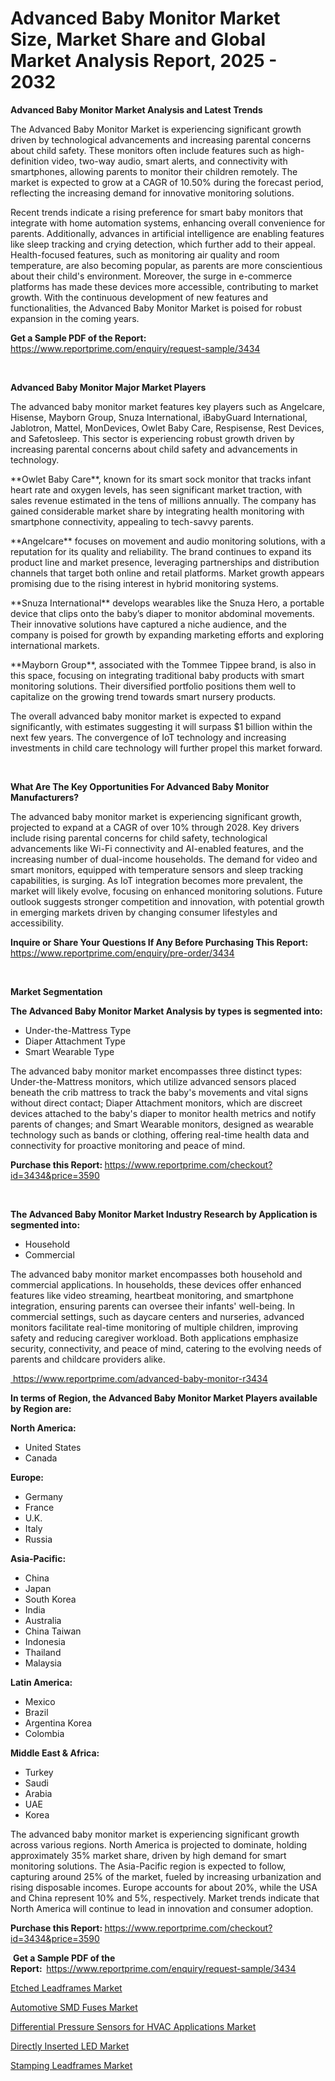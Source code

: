 <p><h1>Advanced Baby Monitor Market Size, Market Share and Global Market Analysis Report, 2025 - 2032</h1></p><p><strong>Advanced Baby Monitor Market Analysis and Latest Trends</strong></p>
<p><p>The Advanced Baby Monitor Market is experiencing significant growth driven by technological advancements and increasing parental concerns about child safety. These monitors often include features such as high-definition video, two-way audio, smart alerts, and connectivity with smartphones, allowing parents to monitor their children remotely. The market is expected to grow at a CAGR of 10.50% during the forecast period, reflecting the increasing demand for innovative monitoring solutions.</p><p>Recent trends indicate a rising preference for smart baby monitors that integrate with home automation systems, enhancing overall convenience for parents. Additionally, advances in artificial intelligence are enabling features like sleep tracking and crying detection, which further add to their appeal. Health-focused features, such as monitoring air quality and room temperature, are also becoming popular, as parents are more conscientious about their child's environment. Moreover, the surge in e-commerce platforms has made these devices more accessible, contributing to market growth. With the continuous development of new features and functionalities, the Advanced Baby Monitor Market is poised for robust expansion in the coming years.</p></p>
<p><strong>Get a Sample PDF of the Report:&nbsp;</strong> <a href="https://www.reportprime.com/enquiry/request-sample/3434?utm_campaign=1121&utm_medium=2&utm_source=Github&utm_content=ia&utm_term=18032025&utm_id=advanced-baby-monitor">https://www.reportprime.com/enquiry/request-sample/3434</a></p>
<p>&nbsp;</p>
<p><strong>Advanced Baby Monitor Major Market Players</strong></p>
<p><p>The advanced baby monitor market features key players such as Angelcare, Hisense, Mayborn Group, Snuza International, iBabyGuard International, Jablotron, Mattel, MonDevices, Owlet Baby Care, Respisense, Rest Devices, and Safetosleep. This sector is experiencing robust growth driven by increasing parental concerns about child safety and advancements in technology.</p><p>**Owlet Baby Care**, known for its smart sock monitor that tracks infant heart rate and oxygen levels, has seen significant market traction, with sales revenue estimated in the tens of millions annually. The company has gained considerable market share by integrating health monitoring with smartphone connectivity, appealing to tech-savvy parents.</p><p>**Angelcare** focuses on movement and audio monitoring solutions, with a reputation for its quality and reliability. The brand continues to expand its product line and market presence, leveraging partnerships and distribution channels that target both online and retail platforms. Market growth appears promising due to the rising interest in hybrid monitoring systems.</p><p>**Snuza International** develops wearables like the Snuza Hero, a portable device that clips onto the baby’s diaper to monitor abdominal movements. Their innovative solutions have captured a niche audience, and the company is poised for growth by expanding marketing efforts and exploring international markets.</p><p>**Mayborn Group**, associated with the Tommee Tippee brand, is also in this space, focusing on integrating traditional baby products with smart monitoring solutions. Their diversified portfolio positions them well to capitalize on the growing trend towards smart nursery products.</p><p>The overall advanced baby monitor market is expected to expand significantly, with estimates suggesting it will surpass $1 billion within the next few years. The convergence of IoT technology and increasing investments in child care technology will further propel this market forward.</p></p>
<p>&nbsp;</p>
<p><strong>What Are The Key Opportunities For Advanced Baby Monitor Manufacturers?</strong></p>
<p><p>The advanced baby monitor market is experiencing significant growth, projected to expand at a CAGR of over 10% through 2028. Key drivers include rising parental concerns for child safety, technological advancements like Wi-Fi connectivity and AI-enabled features, and the increasing number of dual-income households. The demand for video and smart monitors, equipped with temperature sensors and sleep tracking capabilities, is surging. As IoT integration becomes more prevalent, the market will likely evolve, focusing on enhanced monitoring solutions. Future outlook suggests stronger competition and innovation, with potential growth in emerging markets driven by changing consumer lifestyles and accessibility.</p></p>
<p><strong>Inquire or Share Your Questions If Any Before Purchasing This Report:</strong> <a href="https://www.reportprime.com/enquiry/pre-order/3434?utm_campaign=1121&utm_medium=2&utm_source=Github&utm_content=ia&utm_term=18032025&utm_id=advanced-baby-monitor">https://www.reportprime.com/enquiry/pre-order/3434</a></p>
<p>&nbsp;</p>
<p><strong>Market Segmentation</strong></p>
<p><strong>The Advanced Baby Monitor Market Analysis by types is segmented into:</strong></p>
<p><ul><li>Under-the-Mattress Type</li><li>Diaper Attachment Type</li><li>Smart Wearable Type</li></ul></p>
<p><p>The advanced baby monitor market encompasses three distinct types: Under-the-Mattress monitors, which utilize advanced sensors placed beneath the crib mattress to track the baby's movements and vital signs without direct contact; Diaper Attachment monitors, which are discreet devices attached to the baby's diaper to monitor health metrics and notify parents of changes; and Smart Wearable monitors, designed as wearable technology such as bands or clothing, offering real-time health data and connectivity for proactive monitoring and peace of mind.</p></p>
<p><strong>Purchase this Report:&nbsp;</strong><a href="https://www.reportprime.com/checkout?id=3434&price=3590&utm_campaign=1121&utm_medium=2&utm_source=Github&utm_content=ia&utm_term=18032025&utm_id=advanced-baby-monitor">https://www.reportprime.com/checkout?id=3434&price=3590</a></p>
<p>&nbsp;</p>
<p><strong>The Advanced Baby Monitor Market Industry Research by Application is segmented into:</strong></p>
<p><ul><li>Household</li><li>Commercial</li></ul></p>
<p><p>The advanced baby monitor market encompasses both household and commercial applications. In households, these devices offer enhanced features like video streaming, heartbeat monitoring, and smartphone integration, ensuring parents can oversee their infants' well-being. In commercial settings, such as daycare centers and nurseries, advanced monitors facilitate real-time monitoring of multiple children, improving safety and reducing caregiver workload. Both applications emphasize security, connectivity, and peace of mind, catering to the evolving needs of parents and childcare providers alike.</p></p>
<p><a href="https://www.reportprime.com/advanced-baby-monitor-r3434?utm_campaign=1121&utm_medium=2&utm_source=Github&utm_content=ia&utm_term=18032025&utm_id=advanced-baby-monitor">&nbsp;https://www.reportprime.com/advanced-baby-monitor-r3434</a></p>
<p><strong>In terms of Region, the Advanced Baby Monitor Market Players available by Region are:</strong></p>
<p>
    <p> <strong> North America: </strong>
        <ul>
            <li>United States</li>
            <li>Canada</li>
        </ul>
        </p> 
    <p> <strong> Europe: </strong>
        <ul>
            <li>Germany</li>
            <li>France</li>
            <li>U.K.</li>
            <li>Italy</li>
            <li>Russia</li>
        </ul>
        </p> 
    <p> <strong> Asia-Pacific: </strong>
        <ul>
            <li>China</li>
            <li>Japan</li>
            <li>South Korea</li>
            <li>India</li>
            <li>Australia</li>
            <li>China Taiwan</li>
            <li>Indonesia</li>
            <li>Thailand</li>
            <li>Malaysia</li>
        </ul>
        </p> 
    <p> <strong> Latin America: </strong>
        <ul>
            <li>Mexico</li>
            <li>Brazil</li>
            <li>Argentina Korea</li>
            <li>Colombia</li>
        </ul>
        </p> 
    <p> <strong> Middle East & Africa: </strong>
        <ul>
            <li>Turkey</li>
            <li>Saudi</li>
            <li>Arabia</li>
            <li>UAE</li>
            <li>Korea</li>
        </ul>
    </p>
    </p>
<p><p>The advanced baby monitor market is experiencing significant growth across various regions. North America is projected to dominate, holding approximately 35% market share, driven by high demand for smart monitoring solutions. The Asia-Pacific region is expected to follow, capturing around 25% of the market, fueled by increasing urbanization and rising disposable incomes. Europe accounts for about 20%, while the USA and China represent 10% and 5%, respectively. Market trends indicate that North America will continue to lead in innovation and consumer adoption.</p></p>
<p><strong>Purchase this Report: </strong><a href="https://www.reportprime.com/checkout?id=3434&price=3590&utm_campaign=1121&utm_medium=2&utm_source=Github&utm_content=ia&utm_term=18032025&utm_id=advanced-baby-monitor">https://www.reportprime.com/checkout?id=3434&price=3590</a></p>
<p>&nbsp;<strong>Get a Sample PDF of the Report:&nbsp;&nbsp;</strong><a href="https://www.reportprime.com/enquiry/request-sample/3434?utm_campaign=1121&utm_medium=2&utm_source=Github&utm_content=ia&utm_term=18032025&utm_id=advanced-baby-monitor">https://www.reportprime.com/enquiry/request-sample/3434</a></p>
<p><strong></strong></p>
<p><p><a href="https://github.com/damjiederyd/Market-Research-Report-List-1/blob/main/etched-leadframes-market.md?utm_campaign=1121&utm_medium=2&utm_source=Github&utm_content=ia&utm_term=18032025&utm_id=advanced-baby-monitor">Etched Leadframes Market</a></p><p><a href="https://github.com/maaniwilka9y/Market-Research-Report-List-1/blob/main/automotive-smd-fuses-market.md?utm_campaign=1121&utm_medium=2&utm_source=Github&utm_content=ia&utm_term=18032025&utm_id=advanced-baby-monitor">Automotive SMD Fuses Market</a></p><p><a href="https://github.com/claracpegios/Market-Research-Report-List-1/blob/main/differential-pressure-sensors-for-hvac-applications-market.md?utm_campaign=1121&utm_medium=2&utm_source=Github&utm_content=ia&utm_term=18032025&utm_id=advanced-baby-monitor">Differential Pressure Sensors for HVAC Applications Market</a></p><p><a href="https://github.com/waldarolka1j/Market-Research-Report-List-1/blob/main/directly-inserted-led-market.md?utm_campaign=1121&utm_medium=2&utm_source=Github&utm_content=ia&utm_term=18032025&utm_id=advanced-baby-monitor">Directly Inserted LED Market</a></p><p><a href="https://github.com/failarustic/Market-Research-Report-List-1/blob/main/stamping-leadframes-market.md?utm_campaign=1121&utm_medium=2&utm_source=Github&utm_content=ia&utm_term=18032025&utm_id=advanced-baby-monitor">Stamping Leadframes Market</a></p></p>